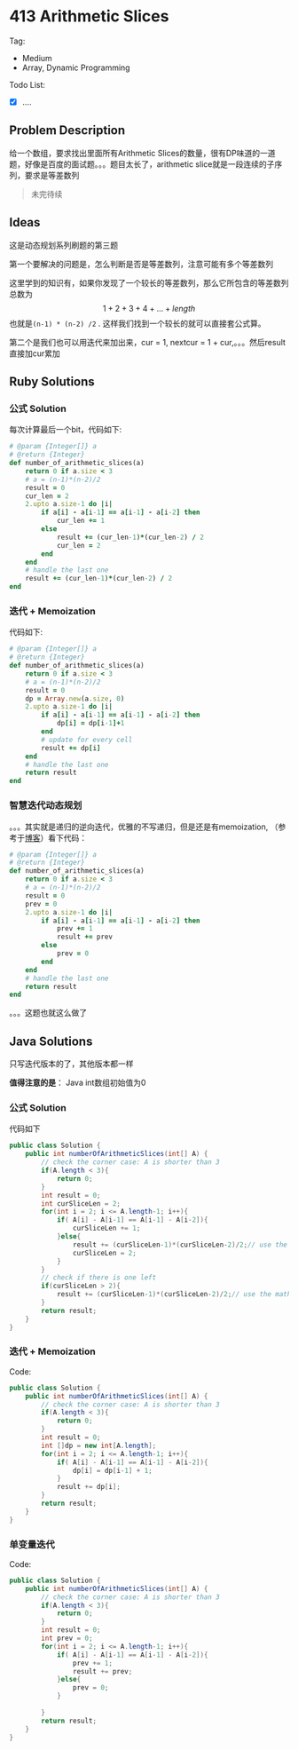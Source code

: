 # 413 Arithmetic Slices

Tag:

- Medium
- Array, Dynamic Programming

Todo List:

- [x] ....


## Problem Description

给一个数组，要求找出里面所有Arithmetic Slices的数量，很有DP味道的一道题，好像是百度的面试题。。。题目太长了，arithmetic slice就是一段连续的子序列，要求是等差数列

>  未完待续

## Ideas 

这是动态规划系列刷题的第三题

第一个要解决的问题是，怎么判断是否是等差数列，注意可能有多个等差数列

这里学到的知识有，如果你发现了一个较长的等差数列，那么它所包含的等差数列总数为
$$
1 + 2 + 3 + 4 + ... + length
$$
也就是`(n-1) * (n-2) /2` . 这样我们找到一个较长的就可以直接套公式算。

第二个是我们也可以用迭代来加出来，cur = 1, nextcur = 1 + cur,。。。然后result 直接加cur累加

## Ruby Solutions

### 公式 Solution

每次计算最后一个bit，代码如下:

```ruby
# @param {Integer[]} a
# @return {Integer}
def number_of_arithmetic_slices(a)
    return 0 if a.size < 3
    # a = (n-1)*(n-2)/2
    result = 0
    cur_len = 2
    2.upto a.size-1 do |i|
        if a[i] - a[i-1] == a[i-1] - a[i-2] then
            cur_len += 1
        else
            result += (cur_len-1)*(cur_len-2) / 2
            cur_len = 2
        end
    end
    # handle the last one
    result += (cur_len-1)*(cur_len-2) / 2
end
```



### 迭代 + Memoization

代码如下:

```ruby
# @param {Integer[]} a
# @return {Integer}
def number_of_arithmetic_slices(a)
    return 0 if a.size < 3
    # a = (n-1)*(n-2)/2
    result = 0
    dp = Array.new(a.size, 0)
    2.upto a.size-1 do |i|
        if a[i] - a[i-1] == a[i-1] - a[i-2] then
            dp[i] = dp[i-1]+1
        end
        # update for every cell
        result += dp[i]
    end
    # handle the last one
    return result
end
```

### 智慧迭代动态规划

。。。其实就是递归的逆向迭代，优雅的不写递归，但是还是有memoization, （参考于[博客](https://www.hrwhisper.me/leetcode-counting-bits/)）看下代码：

```ruby
# @param {Integer[]} a
# @return {Integer}
def number_of_arithmetic_slices(a)
    return 0 if a.size < 3
    # a = (n-1)*(n-2)/2
    result = 0
    prev = 0
    2.upto a.size-1 do |i|
        if a[i] - a[i-1] == a[i-1] - a[i-2] then
            prev += 1
            result += prev
        else
            prev = 0
        end
    end
    # handle the last one
    return result
end
```

。。。这题也就这么做了



## Java Solutions

只写迭代版本的了，其他版本都一样

**值得注意的是**： Java int数组初始值为0

### 公式 Solution

代码如下

```java
public class Solution {
    public int numberOfArithmeticSlices(int[] A) {
        // check the corner case: A is shorter than 3
        if(A.length < 3){
            return 0;
        }
        int result = 0;
        int curSliceLen = 2;
        for(int i = 2; i <= A.length-1; i++){
            if( A[i] - A[i-1] == A[i-1] - A[i-2]){
                curSliceLen += 1;
            }else{
                result += (curSliceLen-1)*(curSliceLen-2)/2;// use the math
                curSliceLen = 2;
            }
        }
        // check if there is one left
        if(curSliceLen > 2){
            result += (curSliceLen-1)*(curSliceLen-2)/2;// use the math
        }
        return result;
    }
}
```

### 迭代 + Memoization

Code:

```java
public class Solution {
    public int numberOfArithmeticSlices(int[] A) {
        // check the corner case: A is shorter than 3
        if(A.length < 3){
            return 0;
        }
        int result = 0;
        int []dp = new int[A.length];
        for(int i = 2; i <= A.length-1; i++){
            if( A[i] - A[i-1] == A[i-1] - A[i-2]){
                dp[i] = dp[i-1] + 1;
            }
            result += dp[i];
        }
        return result;
    }
}
```

### 单变量迭代

Code:

```java
public class Solution {
    public int numberOfArithmeticSlices(int[] A) {
        // check the corner case: A is shorter than 3
        if(A.length < 3){
            return 0;
        }
        int result = 0;
        int prev = 0;
        for(int i = 2; i <= A.length-1; i++){
            if( A[i] - A[i-1] == A[i-1] - A[i-2]){
                prev += 1;
                result += prev;
            }else{
                prev = 0;
            }
            
        }
        return result;
    }
}
```

